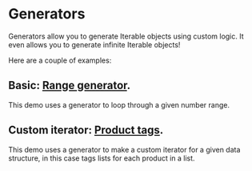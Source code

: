 # Generators

Generators allow you to generate Iterable objects using custom logic. It even allows you to generate infinite Iterable objects!

Here are a couple of examples:

## Basic: [Range generator](./range).

This demo uses a generator to loop through a given number range.

## Custom iterator: [Product tags](./product-tags).

This demo uses a generator to make a custom iterator for a given data structure, in this case tags lists for each product in a list.
